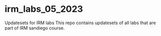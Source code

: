 # irm_labs_05_2023
Updatesets for IRM labs
This repo contains updatesets of all labs that are part of IRM sandiego course.
